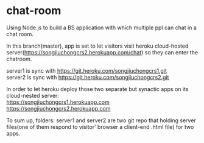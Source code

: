 # chat-room
Using Node.js to build a BS application with which multiple ppl can chat in a chat room.

In this branch(master), app is set to let visitors visit heroku cloud-hosted server(https://songjiuchongcrs2.herokuapp.com/chat) so they can enter the chatroom.

server1 is sync with https://git.heroku.com/songjiuchongcrs1.git <br/>
server2 is sync with https://git.heroku.com/songjiuchongcrs2.git <br/>

In order to let heroku deploy those two separate but synactic apps on its cloud-nested server: <br/>
https://songjiuchongcrs1.herokuapp.com <br/>
https://songjiuchongcrs2.herokuapp.com <br/>

To sum up, folders: server1 and server2 are two git repo that holding server files(one of them respond to visitor' browser a client-end .html file) for two apps.

